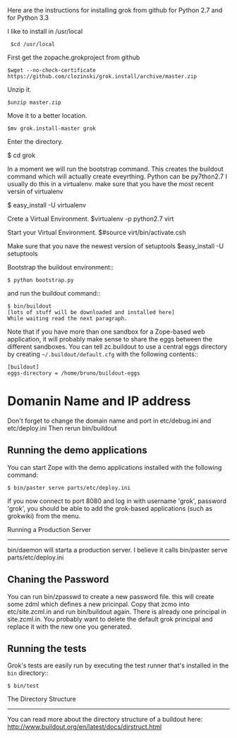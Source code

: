 Here are the instructions for installing grok from github for Python 2.7 and for Python 3.3

I like to install in /usr/local

     $cd /usr/local

First get the zopache.grokproject from github

    $wget --no-check-certificate https://github.com/clozinski/grok.install/archive/master.zip

Unzip it. 

    $unzip master.zip

Move it to a better location.

    $mv grok.install-master grok

Enter the directory.

   $ cd grok

In a moment we will run the bootstrap command.  This creates the buildout command which will actually create eveyrthing.  Python can be py7thon2.7  I usually do this in a virtualenv.  make sure that you have the most recent versin of virtualenv

   $ easy_install -U virtualenv

Crete a Virtual Environment.
     $virtualenv -p python2.7  virt

Start your Virtual Environment.
      $#source virt/bin/activate.csh

Make sure that you nave the newest version of setuptools
     $easy_install -U setuptools

Bootstrap the buildout environment::

    $ python bootstrap.py

and run the buildout command::

    $ bin/buildout
    [lots of stuff will be downloaded and installed here]
    While waiting read the next paragraph. 

Note that if you have more than one sandbox for a Zope-based web
application, it will probably make sense to share the eggs between the
different sandboxes.  You can tell zc.buildout to use a central eggs
directory by creating ``~/.buildout/default.cfg`` with the following
contents::

    [buildout]
    eggs-directory = /home/bruno/buildout-eggs


Domanin Name and IP address
==========================
Don't forget to change the domain name and 
port in etc/debug.ini and etc/deploy.ini
Then rerun bin/buildout



Running the demo applications
-----------------------------

You can start Zope with the demo applications installed with the
following command:

    $ bin/paster serve parts/etc/deploy.ini

If you now connect to port 8080 and log in with username 'grok',
password 'grok', you should be able to add the grok-based applications
(such as grokwiki) from the menu.

Running a Production Server
__________________________
bin/daemon will starta a production server.  I believe it calls
    bin/paster serve parts/etc/deploy.ini


Chaning the Password
--------------------
You can run bin/zpasswd to create a new password file.  this will create 
some zdml which defines a new pricinpal.  Copy that zcmo into etc/site.zcml.in and run bin/buildout again. There is already one principal in site.zcml.in.  You probably want to delete the default grok principal and replace it with the new 
one you generated. 


Running the tests
-----------------

Grok's tests are easily run by executing the test runner that's
installed in the ``bin`` directory::

    $ bin/test

The Directory Structure
________________________
You can read more about the directory structure of a buildout here:
http://www.buildout.org/en/latest/docs/dirstruct.html

